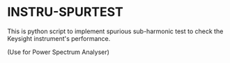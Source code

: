 # INSTRU-SPURTEST

This is python script to implement spurious sub-harmonic test to check the Keysight instrument's performance.

(Use for Power Spectrum Analyser)
